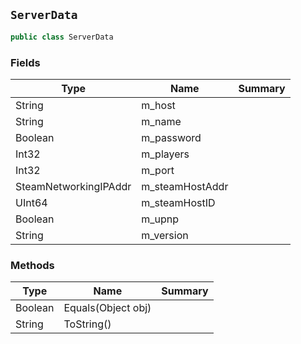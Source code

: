 ## `ServerData`

```csharp
public class ServerData

```

### Fields

| Type | Name | Summary | 
| --- | --- | --- | 
| String | m_host |  | 
| String | m_name |  | 
| Boolean | m_password |  | 
| Int32 | m_players |  | 
| Int32 | m_port |  | 
| SteamNetworkingIPAddr | m_steamHostAddr |  | 
| UInt64 | m_steamHostID |  | 
| Boolean | m_upnp |  | 
| String | m_version |  | 


### Methods

| Type | Name | Summary | 
| --- | --- | --- | 
| Boolean | Equals(Object obj) |  | 
| String | ToString() |  | 


